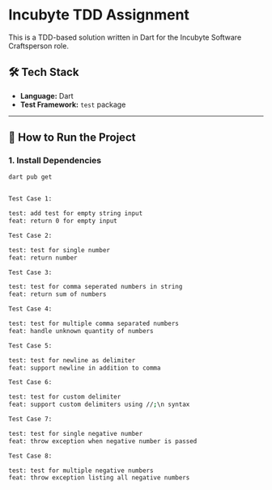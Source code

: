# Incubyte TDD Assignment

This is a TDD-based solution written in Dart for the Incubyte Software Craftsperson role.

## 🛠️ Tech Stack

- **Language:** Dart
- **Test Framework:** `test` package

---

## 🚀 How to Run the Project

### 1. Install Dependencies

```bash
dart pub get


Test Case 1:

test: add test for empty string input
feat: return 0 for empty input

Test Case 2:

test: test for single number
feat: return number

Test Case 3:

test: test for comma seperated numbers in string
feat: return sum of numbers

Test Case 4:

test: test for multiple comma separated numbers
feat: handle unknown quantity of numbers

Test Case 5:

test: test for newline as delimiter
feat: support newline in addition to comma

Test Case 6:

test: test for custom delimiter
feat: support custom delimiters using //;\n syntax

Test Case 7:

test: test for single negative number
feat: throw exception when negative number is passed

Test Case 8:

test: test for multiple negative numbers
feat: throw exception listing all negative numbers



